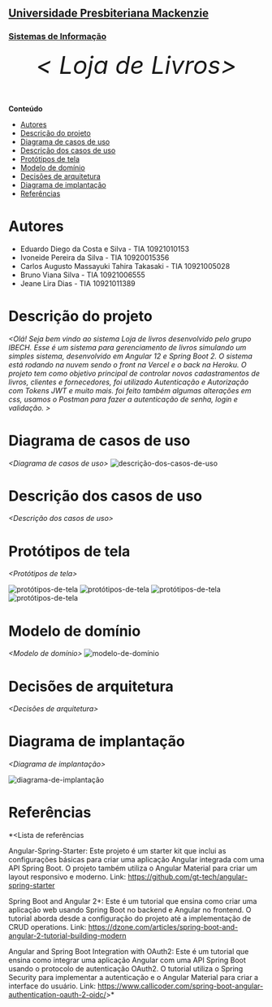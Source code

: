 <h2><a href= "https://www.mackenzie.br">Universidade Presbiteriana Mackenzie</a></h2>
<h3><a href= "https://www.mackenzie.br/graduacao/sao-paulo-higienopolis/sistemas-de-informacao">Sistemas de Informação</a></h3>


<font size="+12"><center>
*&lt; Loja de Livros&gt;*
</center></font>

**Conteúdo**

- [Autores](#autores)
- [Descrição do projeto](#descrição-do-projeto)
- [Diagrama de casos de uso](#diagrama-de-casos-de-uso)
- [Descrição dos casos de uso](#descrição-dos-casos-de-uso)
- [Protótipos de tela](#protótipos-de-tela)
- [Modelo de domínio](#modelo-de-domínio)
- [Decisões de arquitetura](#decisões-de-arquitetura)
- [Diagrama de implantação](#diagrama-de-implantação)
- [Referências](#referências)


# Autores

* Eduardo Diego da Costa e Silva - TIA 10921010153
* Ivoneide Pereira da Silva - TIA 10920015356
* Carlos Augusto Massayuki Tahira Takasaki - TIA 10921005028
* Bruno Viana Silva - TIA 10921006555
* Jeane Lira Dias - TIA 10921011389



# Descrição do projeto

*&lt;Olá! Seja bem vindo ao sistema Loja de livros desenvolvido pelo grupo IBECH.
Esse é um sistema para gerenciamento de livros simulando um simples sistema, desenvolvido em Angular 12 e Spring Boot 2.
O sistema está rodando na nuvem sendo o front na Vercel e o back na Heroku.
O projeto tem como objetivo principal de controlar novos cadastramentos de livros, clientes e fornecedores, foi utilizado Autenticação e Autorização com Tokens JWT e muito mais. foi feito também algumas alterações em css, usamos o Postman para fazer a autenticação de senha, login e validação.
 &gt;*

# Diagrama de casos de uso

*&lt;Diagrama de casos de uso&gt;*
![descrição-dos-casos-de-uso](casosdeuso.jpeg)

# Descrição dos casos de uso

*&lt;Descrição dos casos de uso&gt;*


# Protótipos de tela

*&lt;Protótipos de tela&gt;*

![protótipos-de-tela](1.jpeg)
![protótipos-de-tela](2.jpeg)
![protótipos-de-tela](3.jpeg)
![protótipos-de-tela](4.jpeg)


# Modelo de domínio

*&lt;Modelo de domínio&gt;*
![modelo-de-domínio](dominio.jpeg)

# Decisões de arquitetura

*&lt;Decisões de arquitetura&gt;*

# Diagrama de implantação

*&lt;Diagrama de implantação&gt;*

![diagrama-de-implantação](implantação.jpeg)


# Referências

*&lt;Lista de referências

Angular-Spring-Starter: Este projeto é um starter kit que inclui as configurações básicas para criar uma aplicação Angular integrada com uma API Spring Boot. O projeto também utiliza o Angular Material para criar um layout responsivo e moderno.
Link: https://github.com/gt-tech/angular-spring-starter

Spring Boot and Angular 2+: Este é um tutorial que ensina como criar uma aplicação web usando Spring Boot no backend e Angular no frontend. O tutorial aborda desde a configuração do projeto até a implementação de CRUD operations.
Link: https://dzone.com/articles/spring-boot-and-angular-2-tutorial-building-modern

Angular and Spring Boot Integration with OAuth2: Este é um tutorial que ensina como integrar uma aplicação Angular com uma API Spring Boot usando o protocolo de autenticação OAuth2. O tutorial utiliza o Spring Security para implementar a autenticação e o Angular Material para criar a interface do usuário.
Link: https://www.callicoder.com/spring-boot-angular-authentication-oauth-2-oidc/&gt;*
